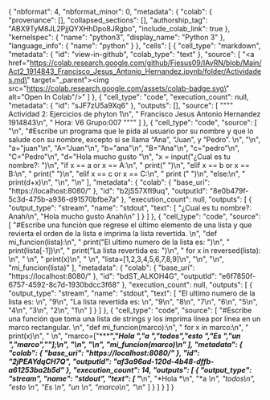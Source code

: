 {
  "nbformat": 4,
  "nbformat_minor": 0,
  "metadata": {
    "colab": {
      "provenance": [],
      "collapsed_sections": [],
      "authorship_tag": "ABX9TyM8JL2PjjQYXHhDpo8JRgbo",
      "include_colab_link": true
    },
    "kernelspec": {
      "name": "python3",
      "display_name": "Python 3"
    },
    "language_info": {
      "name": "python"
    }
  },
  "cells": [
    {
      "cell_type": "markdown",
      "metadata": {
        "id": "view-in-github",
        "colab_type": "text"
      },
      "source": [
        "<a href=\"https://colab.research.google.com/github/Fjesus09/IAyRN/blob/Main/Act2_1914843_Francisco_Jesus_Antonio_Hernandez.ipynb/folder/Actividades.md\" target=\"_parent\"><img src=\"https://colab.research.google.com/assets/colab-badge.svg\" alt=\"Open In Colab\"/></a>"
      ]
    },
    {
      "cell_type": "code",
      "execution_count": null,
      "metadata": {
        "id": "sJF7zU5a9Xq6"
      },
      "outputs": [],
      "source": [
        "\"\"\" Actividad 2: Ejercicios de phyton 1\n",
        "   Francisco Jesus Antonio Hernandez    1914843\n",
        "   Hora: V6       Grupo:007                  \"\"\""
      ]
    },
    {
      "cell_type": "code",
      "source": [
        "\n",
        "#Escribe un programa que le pida al usuario por su nombre y que lo salude con su nombre, excepto si se llama “Ana”, “Juan”, y “Pedro”. \n",
        "\n",
        "a=\"juan\"\n",
        "A=\"Juan\"\n",
        "b=\"ana\"\n",
        "B=\"Ana\"\n",
        "c=\"pedro\"\n",
        "C=\"Pedro\"\n",
        "d=\"Hola mucho gusto \"\n",
        "x = input(\"¿Cual es tu nombre?: \")\n",
        "if x == a or x == A:\n",
        "  print(\"    \")\n",
        "elif x == b or x == B:\n",
        "  print(\"    \")\n",
        "elif x == c or x == C:\n",
        "  print (\"    \")\n",
        "else:\n",
        "  print(d+x)\n",
        "\n",
        "\n"
      ],
      "metadata": {
        "colab": {
          "base_uri": "https://localhost:8080/"
        },
        "id": "b2jS57XfI9uq",
        "outputId": "8e0b479f-5c3d-475b-a936-d91570bfbe7a"
      },
      "execution_count": null,
      "outputs": [
        {
          "output_type": "stream",
          "name": "stdout",
          "text": [
            "¿Cual es tu nombre?: Anahi\n",
            "Hola mucho gusto Anahi\n"
          ]
        }
      ]
    },
    {
      "cell_type": "code",
      "source": [
        "#Escribe una función que regrese el último elemento de una lista y que revierta el orden de la lista e imprima la lista revertida. \n",
        "def mi_funcion(lista):\n",
        "  print(\"El ultimo numero de la lista es: \")\n",
        "  print(lista[-1])\n",
        "  print(\"La lista revertida es: \")\n",
        "  for x in reversed(lista):  \n",
        "   \n",
        "   print(x)\n",
        "    \n",
        "lista=[1,2,3,4,5,6,7,8,9]\n",
        "\n",
        "\n",
        "mi_funcion(lista)"
      ],
      "metadata": {
        "colab": {
          "base_uri": "https://localhost:8080/"
        },
        "id": "bdST_ALKOH4G",
        "outputId": "e6f7850f-6757-4592-8c7d-1930bdcc3f68"
      },
      "execution_count": null,
      "outputs": [
        {
          "output_type": "stream",
          "name": "stdout",
          "text": [
            "El ultimo numero de la lista es: \n",
            "9\n",
            "La lista revertida es: \n",
            "9\n",
            "8\n",
            "7\n",
            "6\n",
            "5\n",
            "4\n",
            "3\n",
            "2\n",
            "1\n"
          ]
        }
      ]
    },
    {
      "cell_type": "code",
      "source": [
        "#Escribe una función que toma una lista de strings y los imprima línea por línea en un marco rectangular. \n",
        "def mi_funcion(marco):\n",
        "  for x in marco:\n",
        "   print(x)\n",
        "  \n",
        "marco=[\"*******\",\"*Hola *\",\"*a    *\",\"*todos*\",\"*esto *\",\"*Es   *\",\"*un   *\",\"*marco*\",\"*******\"];\n",
        "\n",
        "\n",
        "mi_funcion(marco)\n"
      ],
      "metadata": {
        "colab": {
          "base_uri": "https://localhost:8080/"
        },
        "id": "2jPEAYdqCH7Q",
        "outputId": "af3a96ad-120d-4b48-dffb-a61253ba2b5d"
      },
      "execution_count": 14,
      "outputs": [
        {
          "output_type": "stream",
          "name": "stdout",
          "text": [
            "*******\n",
            "*Hola *\n",
            "*a    *\n",
            "*todos*\n",
            "*esto *\n",
            "*Es   *\n",
            "*un   *\n",
            "*marco*\n",
            "*******\n"
          ]
        }
      ]
    }
  ]
}